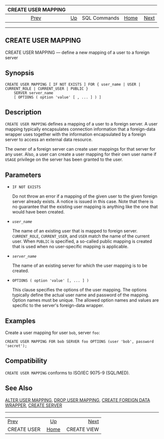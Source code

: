 <!--?xml version="1.0" encoding="UTF-8" standalone="no"?-->

|             CREATE USER MAPPING            |                                        |              |                                                       |                                            |
| :----------------------------------------: | :------------------------------------- | :----------: | ----------------------------------------------------: | -----------------------------------------: |
| [Prev](sql-createuser.html "CREATE USER")  | [Up](sql-commands.html "SQL Commands") | SQL Commands | [Home](index.html "PostgreSQL 17devel Documentation") |  [Next](sql-createview.html "CREATE VIEW") |

***

[]()

## CREATE USER MAPPING

CREATE USER MAPPING — define a new mapping of a user to a foreign server

## Synopsis

    CREATE USER MAPPING [ IF NOT EXISTS ] FOR { user_name | USER | CURRENT_ROLE | CURRENT_USER | PUBLIC }
        SERVER server_name
        [ OPTIONS ( option 'value' [ , ... ] ) ]

## Description

`CREATE USER MAPPING` defines a mapping of a user to a foreign server. A user mapping typically encapsulates connection information that a foreign-data wrapper uses together with the information encapsulated by a foreign server to access an external data resource.

The owner of a foreign server can create user mappings for that server for any user. Also, a user can create a user mapping for their own user name if `USAGE` privilege on the server has been granted to the user.

## Parameters

*   `IF NOT EXISTS`

    Do not throw an error if a mapping of the given user to the given foreign server already exists. A notice is issued in this case. Note that there is no guarantee that the existing user mapping is anything like the one that would have been created.

*   *`user_name`*

    The name of an existing user that is mapped to foreign server. `CURRENT_ROLE`, `CURRENT_USER`, and `USER` match the name of the current user. When `PUBLIC` is specified, a so-called public mapping is created that is used when no user-specific mapping is applicable.

*   *`server_name`*

    The name of an existing server for which the user mapping is to be created.

*   `OPTIONS ( option 'value' [, ... ] )`

    This clause specifies the options of the user mapping. The options typically define the actual user name and password of the mapping. Option names must be unique. The allowed option names and values are specific to the server's foreign-data wrapper.

## Examples

Create a user mapping for user `bob`, server `foo`:

    CREATE USER MAPPING FOR bob SERVER foo OPTIONS (user 'bob', password 'secret');

## Compatibility

`CREATE USER MAPPING` conforms to ISO/IEC 9075-9 (SQL/MED).

## See Also

[ALTER USER MAPPING](sql-alterusermapping.html "ALTER USER MAPPING"), [DROP USER MAPPING](sql-dropusermapping.html "DROP USER MAPPING"), [CREATE FOREIGN DATA WRAPPER](sql-createforeigndatawrapper.html "CREATE FOREIGN DATA WRAPPER"), [CREATE SERVER](sql-createserver.html "CREATE SERVER")

***

|                                            |                                                       |                                            |
| :----------------------------------------- | :---------------------------------------------------: | -----------------------------------------: |
| [Prev](sql-createuser.html "CREATE USER")  |         [Up](sql-commands.html "SQL Commands")        |  [Next](sql-createview.html "CREATE VIEW") |
| CREATE USER                                | [Home](index.html "PostgreSQL 17devel Documentation") |                                CREATE VIEW |
